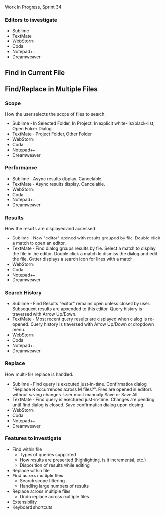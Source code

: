 Work in Progress, Sprint 34

### Editors to investigate

* Sublime
* TextMate
* WebStorm
* Coda
* Notepad++
* Dreamweaver

## Find in Current File

## Find/Replace in Multiple Files

### Scope

How the user selects the scope of files to search.

* Sublime - In Selected Folder, In Project, In explicit white-list/black-list, Open Folder Dialog
* TextMate - Project Folder, Other Folder
* WebStorm
* Coda
* Notepad++
* Dreamweaver

### Performance

* Sublime - Async results display. Cancelable.
* TextMate - Async results display. Cancelable.
* WebStorm
* Coda
* Notepad++
* Dreamweaver

### Results

How the results are displayed and accessed

* Sublime - New "editor" opened with results grouped by file. Double click a match to open an editor.
* TextMate - Find dialog groups results by file. Select a match to display the file in the editor. Double click a match to dismiss the dialog and edit the file. Gutter displays a search icon for lines with a match.
* WebStorm
* Coda
* Notepad++
* Dreamweaver

### Search History

* Sublime - Find Results "editor" remains open unless closed by user. Subsequent results are appended to this editor. Query history is traversed with Arrow Up/Down.
* TextMate - Most recent query results are displayed when dialog is re-opened. Query history is traversed with Arrow Up/Down or dropdown menu. 
* WebStorm
* Coda
* Notepad++
* Dreamweaver

### Replace

How multi-file replace is handled.

* Sublime - Find query is executed just-in-time. Confirmation dialog "Replace N occurrences across M files?". Files are opened in editors without saving changes. User must manually Save or Save All.
* TextMate - Find query is exectured just-in-time. Changes are pending until find dialog is closed. Save confirmation dialog upon closing.
* WebStorm
* Coda
* Notepad++
* Dreamweaver

### Features to investigate

* Find within file
    * Types of queries supported
    * How results are presented (highlighting, is it incremental, etc.)
    * Disposition of results while editing
* Replace within file
* Find across multiple files
    * Search scope filtering
    * Handling large numbers of results
* Replace across multiple files
    * Undo replace across multiple files
* Extensibility
* Keyboard shortcuts